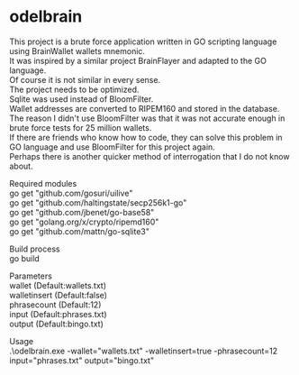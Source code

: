 # odelbrain


This project is a brute force application written in GO scripting language using BrainWallet wallets mnemonic.<br>
It was inspired by a similar project BrainFlayer and adapted to the GO language.<br>
Of course it is not similar in every sense.<br>
The project needs to be optimized.<br>
Sqlite was used instead of BloomFilter.<br>
Wallet addresses are converted to RIPEM160 and stored in the database.<br>
The reason I didn't use BloomFilter was that it was not accurate enough in brute force tests for 25 million wallets.<br>
If there are friends who know how to code, they can solve this problem in GO language and use BloomFilter for this project again.<br>
Perhaps there is another quicker method of interrogation that I do not know about.<br>

Required modules<br>
go get "github.com/gosuri/uilive"<br>
go get "github.com/haltingstate/secp256k1-go"<br>
go get "github.com/jbenet/go-base58"<br>
go get "golang.org/x/crypto/ripemd160"<br>
go get "github.com/mattn/go-sqlite3"<br>


Build process<br>
go build<br>


Parameters<br>
wallet  (Default:wallets.txt)<br>
walletinsert (Default:false)<br>
phrasecount (Default:12)<br>
input (Default:phrases.txt)<br>
output (Default:bingo.txt)<br>

Usage<br>
.\odelbrain.exe -wallet="wallets.txt" -walletinsert=true  -phrasecount=12 input="phrases.txt" output="bingo.txt"



